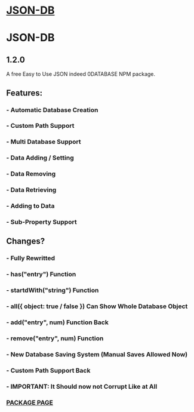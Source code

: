 # [JSON-DB](https://www.npmjs.com/package/@betadv/json-db)
# JSON-DB
## 1.2.0
A free Easy to Use JSON indeed 0DATABASE NPM package.


## Features:
### - Automatic Database Creation
### - Custom Path Support
### - Multi Database Support
### - Data Adding / Setting
### - Data Removing
### - Data Retrieving
### - Adding to Data
### - Sub-Property Support

## Changes?
### - Fully Rewritted
### - <db>has("entry") Function
### - <db>startdWith("string") Function
### - <db>all({ object: true / false }) Can Show Whole Database Object
### - <db>add("entry", num) Function Back
### - <db>remove("entry", num) Function
### - New Database Saving System (Manual Saves Allowed Now)
### - Custom Path Support Back
### - IMPORTANT: It Should now not Corrupt Like at All

### [PACKAGE PAGE](https://www.npmjs.com/package/@betadv/json-db)
